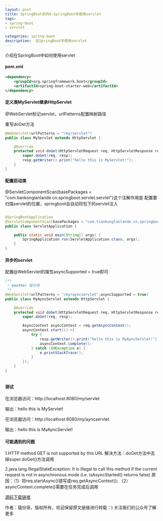 ```yaml
---
layout: post
title: SpringBoot系列6-SpringBoot中使用servlet
tags:
- spring-boot
- servlet

categories: spring-boot
description:  在SpringBoot中使用servlet
---
```

 介绍在SpringBoot中如何使用servlet
<!-- more -->
#### pom.xml
```xml
<dependency>
    <groupId>org.springframework.boot</groupId>
    <artifactId>spring-boot-starter-web</artifactId>
</dependency> 
```

#### 定义类MyServlet继承HttpServlet

@WebServlet标记servlet，urlPatterns配置映射路径

重写doGet方法

```java
@WebServlet(urlPatterns = "/my/servlet")
public class MyServlet extends HttpServlet {

    @Override
    protected void doGet(HttpServletRequest req, HttpServletResponse resp) throws ServletException, IOException {
        super.doGet(req, resp);
        resp.getWriter().print("hello this is MyServlet!");
    }
}
```

#### 配置启动类

@ServletComponentScan(basePackages = "com.tiankonglanlande.cn.springboot.servlet.servlet")这个注解作用是
配置要扫描servlet的位置，springboot会自动将包下的servlet注入

```java

@SpringBootApplication
@ServletComponentScan(basePackages = "com.tiankonglanlande.cn.springboot.servlet.servlet")
public class ServletApplication {

	public static void main(String[] args) {
		SpringApplication.run(ServletApplication.class, args);
	}
}

```

#### 异步的servlet

配置@WebServlet的属性asyncSupported = true即可

```java
/**
 * @author 猿份哥
 */
@WebServlet(urlPatterns = "/my/ayncservlet",asyncSupported = true)
public class MyAyncServlet extends HttpServlet {

    @Override
    protected void doGet(HttpServletRequest req, HttpServletResponse resp) throws ServletException, IOException {
        super.doGet(req, resp);

        AsyncContext asyncContext = req.getAsyncContext();
        asyncContext.start(()->{
            try {
                resp.getWriter().print("hello this is MyAyncServlet!");
                asyncContext.complete();
            } catch (IOException e) {
                e.printStackTrace();
            }
        });
    }
}
 
```
#### 测试
在浏览器访问：http://localhost:8080/my/servlet

输出：hello this is MyServlet!

在浏览器访问：http://localhost:8080/my/ayncservlet

输出：hello this is MyAyncServlet!

#### 可能遇到的问题
1.HTTP method GET is not supported by this URL
解决方法：doGet方法中去掉super.doGet()方法调用

2.java.lang.IllegalStateException: It is illegal to call this method if the current request is not in asynchronous mode (i.e. isAsyncStarted() returns false)
原因：（1）将req.startAsync()错写成req.getAsyncContext();
      （2）asyncContext.complete()需要在任务完成后调用

[源码下载链接](https://github.com/tiankonglanlande/springboot)

作者：猿份哥，版权所有，欢迎保留原文链接进行转载：)
关注我们的公众号了解更多<br>
